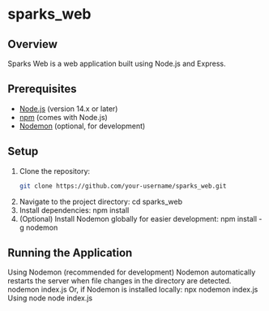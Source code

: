 # sparks_web

## Overview

Sparks Web is a web application built using Node.js and Express.

## Prerequisites

- [Node.js](https://nodejs.org/) (version 14.x or later)
- [npm](https://www.npmjs.com/get-npm) (comes with Node.js)
- [Nodemon](https://nodemon.io/) (optional, for development)

## Setup

1. Clone the repository:
   ```bash
   git clone https://github.com/your-username/sparks_web.git
2. Navigate to the project directory:
   cd sparks_web
3. Install dependencies:
   npm install
4. (Optional) Install Nodemon globally for easier development:
   npm install -g nodemon

## Running the Application
Using Nodemon (recommended for development)
Nodemon automatically restarts the server when file changes in the directory are detected.
  nodemon index.js
Or, if Nodemon is installed locally:
  npx nodemon index.js
Using node
  node index.js
